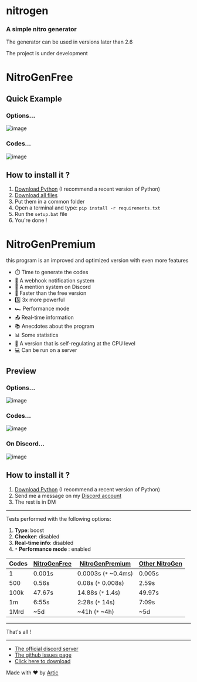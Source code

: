 # nitrogen

### A simple nitro generator

The generator can be used in versions later than 2.6

The project is under development

# NitroGenFree

## Quick Example

### Options...
![image](https://user-images.githubusercontent.com/81034458/171924149-b662bf6d-5b6f-41f8-b21f-e4f722e753a6.png)

### Codes...
![image](https://user-images.githubusercontent.com/81034458/171924088-b014b905-84d3-4700-aea4-a466b1d5da5d.png)

## How to install it ?

1. [Download Python](https://www.python.org/downloads/) (I recommend a recent version of Python)
2. [Download all files](https://github.com/ArticOff/nitrogen/archive/refs/heads/main.zip)
3. Put them in a common folder
4. Open a terminal and type: `pip install -r requirements.txt`
5. Run the `setup.bat` file
6. You're done !

# NitroGenPremium

this program is an improved and optimized version with even more features

- ⏱️ Time to generate the codes
- 📣 A webhook notification system
- 📲 A mention system on Discord
- 🏃 Faster than the free version
- 3️⃣ 3x more powerful
- 🏎️ Performance mode
- :outbox_tray: Real-time information
- 📚 Anecdotes about the program
- 📊 Some statistics
- 🔨 A version that is self-regulating at the CPU level
- 💻 Can be run on a server


## Preview

### Options...
![image](https://user-images.githubusercontent.com/81034458/171924552-fdfc33f4-824a-49f1-b7c8-8ce07c3f7a96.png)

### Codes...
![image](https://user-images.githubusercontent.com/81034458/172023965-86b6e7ec-fc2a-4239-969a-7dd5a79b5138.png)

### On Discord...
![image](https://user-images.githubusercontent.com/81034458/171930283-2339aeb2-b2ee-4634-9e43-9c861ef96285.png)

## How to install it ?

1. [Download Python](https://www.python.org/downloads/) (I recommend a recent version of Python)
2. Send me a message on my [Discord account](https://discord.com/users/855783629047988274)
3. The rest is in DM

***

Tests performed with the following options:
1. **Type**: boost
2. **Checker**: disabled
3. **Real-time info**: disabled
4. `*` **Performance mode** : enabled

|  Codes   | [NitroGenFree](https://github.com/ArticOff/nitrogen/#nitrogenfree)  | [NitroGenPremium](https://github.com/ArticOff/nitrogen#nitrogenpremium) | [Other NitroGen](https://github.com/lnxcz/nitro-generator) |
| -------- | ------------- | -------------------- | -------------- |
| 1        | 0.001s        | 0.0003s (`*` ~0.4ms) | 0.005s         |
| 500      | 0.56s         | 0.08s (`*` 0.008s)   | 2.59s          |
| 100k     | 47.67s        | 14.88s (`*` 1.4s)    | 49.97s         |
| 1m       | 6:55s         | 2:28s (`*` 14s)      | 7:09s          |
| 1Mrd     | ~5d           | ~41h (`*` ~4h)       | ~5d            |

***

That's all !

***

- [The official discord server](https://discord.com/invite/h7YFnP45jv)
- [The github issues page](https://github.com/ArticOff/nitrogen/issues)
- [Click here to download](https://github.com/ArticOff/nitrogen/archive/refs/heads/main.zip)

Made with ❤️ by [Artic](https://discord.com/users/855783629047988274)
